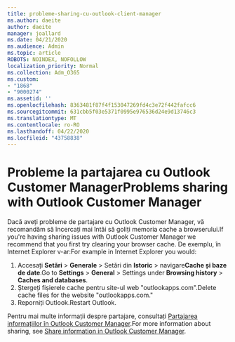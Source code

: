 ```yaml
---
title: probleme-sharing-cu-outlook-client-manager
ms.author: daeite
author: daeite
manager: joallard
ms.date: 04/21/2020
ms.audience: Admin
ms.topic: article
ROBOTS: NOINDEX, NOFOLLOW
localization_priority: Normal
ms.collection: Adm_O365
ms.custom:
- "1868"
- "9000274"
ms.assetid: ''
ms.openlocfilehash: 8363481f87f4f153047269fd4c3e72f442fafcc6
ms.sourcegitcommit: 631cbb5f03e5371f0995e976536d24e9d13746c3
ms.translationtype: MT
ms.contentlocale: ro-RO
ms.lasthandoff: 04/22/2020
ms.locfileid: "43758838"
---
```

# <a name="problems-sharing-with-outlook-customer-manager"></a><span data-ttu-id="5ee6a-102">Probleme la partajarea cu Outlook Customer Manager</span><span class="sxs-lookup"><span data-stu-id="5ee6a-102">Problems sharing with Outlook Customer Manager</span></span>

<span data-ttu-id="5ee6a-103">Dacă aveți probleme de partajare cu Outlook Customer Manager, vă recomandăm să încercați mai întâi să goliți memoria cache a browserului.</span><span class="sxs-lookup"><span data-stu-id="5ee6a-103">If you're having sharing issues with Outlook Customer Manager we recommend that you first try clearing your browser cache.</span></span> <span data-ttu-id="5ee6a-104">De exemplu, în Internet Explorer v-ar:</span><span class="sxs-lookup"><span data-stu-id="5ee6a-104">For example in Internet Explorer you would:</span></span>

1. <span data-ttu-id="5ee6a-105">Accesați **Setări** > **Generale** > Setări din **Istoric** > navigare**Cache și baze de date**.</span><span class="sxs-lookup"><span data-stu-id="5ee6a-105">Go to **Settings** > **General** > Settings under **Browsing history** > **Caches and databases**.</span></span>
2. <span data-ttu-id="5ee6a-106">Ștergeți fișierele cache pentru site-ul web "outlookapps.com".</span><span class="sxs-lookup"><span data-stu-id="5ee6a-106">Delete cache files for the website "outlookapps.com."</span></span>
3. <span data-ttu-id="5ee6a-107">Reporniți Outlook.</span><span class="sxs-lookup"><span data-stu-id="5ee6a-107">Restart Outlook.</span></span>

<span data-ttu-id="5ee6a-108">Pentru mai multe informații despre partajare, consultați [Partajarea informațiilor în Outlook Customer Manager](https://support.office.com/article/4f26cc69-67da-4cd5-b344-02d1a4799310%20).</span><span class="sxs-lookup"><span data-stu-id="5ee6a-108">For more information about sharing, see [Share information in Outlook Customer Manager](https://support.office.com/article/4f26cc69-67da-4cd5-b344-02d1a4799310%20).</span></span>